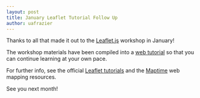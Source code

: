 ```yaml
---
layout: post
title: January Leaflet Tutorial Follow Up
author: uafrazier
---
```


Thanks to all that made it out to the [Leaflet.js](http://leafletjs.com/) workshop in January!

The workshop materials have been compiled into a [web tutorial](http://joshuafrazier.info/leaflet-basics/) so that you can continue learning at your own pace.

For further info, see the official [Leaflet tutorials](http://leafletjs.com/examples.html) and the [Maptime](http://maptime.io/lessons-resources/#web-mapping) web mapping resources.

See you next month!